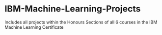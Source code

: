 # IBM-Machine-Learning-Projects
Includes all projects within the Honours Sections of all 6 courses in the IBM Machine Learning Certificate
